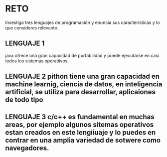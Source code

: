 # RETO
Investiga tres lenguajes de programación y enuncia sus características y lo que consideres relevante.

## LENGUAJE 1
java ofrece una gran capacidad de portabilidad y puede ejecutarse en casi todos los sistemas operatiivos.


## LENGUAJE 2 pithon tiene una gran capacidad en  machine learnig, ciencia de datos, en inteligencia artificial, se utiliza para desarrollar, aplicaiones de todo tipo

## LENGUAJE 3 c/c++ es fundamental en muchas areas, por ejemplo algunos sitemas operativos estan creados en este lengiiuaje y lo puedes en contrar en una amplia variedad de sotwere como navegadores.
